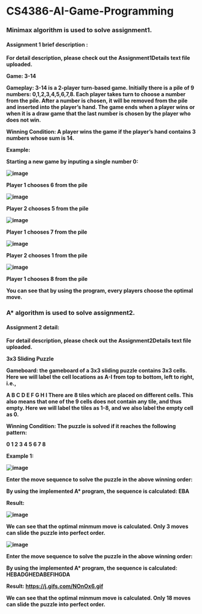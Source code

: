 # CS4386-AI-Game-Programming

<b><h3> Minimax algorithm is used to solve assignment1.</h3> <b>

 <b> <h4> Assignment 1 brief description : </h4> </b>

For detail description, please check out the Assignment1Details text file uploaded.
 
Game: 3-14 

Gameplay: 3-14 is a 2-player turn-based game. Initially there is a pile of 9 numbers: 0,1,2,3,4,5,6,7,8. Each player takes turn to choose a number from the pile. After a number is chosen, it will be removed from the pile and inserted into the player’s hand. The game ends when a player wins or when it is a draw game that the last number is chosen by the player who does not win.

Winning Condition: A player wins the game if the player’s hand contains 3 numbers whose sum is 14.

Example:

Starting a new game by inputing a single number 0:
 
![image](https://user-images.githubusercontent.com/42562789/169709668-a9b8b931-73a0-4c8e-b621-05a4abdad97b.png)
 
Player 1 chooses 6 from the pile

![image](https://user-images.githubusercontent.com/42562789/169709733-3d398955-2865-4b0d-ac32-af403b43126d.png)
 
Player 2 chooses 5 from the pile 

![image](https://user-images.githubusercontent.com/42562789/169709801-bac6a49e-915b-49c4-b5d1-016d12396a03.png)
 
Player 1 chooses 7 from the pile

![image](https://user-images.githubusercontent.com/42562789/169709837-46c469a8-ad4e-40ab-a031-285ebc6aa4f9.png)
 
Player 2 chooses 1 from the pile

![image](https://user-images.githubusercontent.com/42562789/169709891-3aaa5577-0425-4763-aa13-013ab6f242e2.png)
 
Player 1 chooses 8 from the pile

You can see that by using the program, every players choose the optimal move.


 <h3> A* algorithm is used to solve assignment2. </h3>

<h4> Assignment 2 detail: </h4>
 
For detail description, please check out the Assignment2Details text file uploaded. 
 
3x3 Sliding Puzzle
 
Gameboard: the gameboard of a 3x3 sliding puzzle contains 3x3 cells. Here we will label the cell locations as A-I from top to bottom, left to right, i.e.,

A	B	C
D	E	F
G	H	I
There are 8 tiles which are placed on different cells. This also means that one of the 9 cells does not contain any tile, and thus empty. Here we will label the tiles as 1-8, and we also label the empty cell as 0. 

Winning Condition: The puzzle is solved if it reaches the following pattern:

0	1	2
3	4	5
6	7	8

 
 Example 1:
 
 ![image](https://user-images.githubusercontent.com/42562789/169711551-f0e3fdb5-4c50-4d1a-9e31-772482255008.png)

Enter the move sequence to solve the puzzle in the above winning order:
 
By using the implemented A* program, the sequence is calculated:
EBA
 
Result:
 
 ![image](https://user-images.githubusercontent.com/42562789/169711583-a90b32e4-c6d0-45d7-bd35-cc93ef9a1ee4.png)

 We can see that the optimal minmum move is calculated. Only 3 moves can slide the puzzle into perfect order.
 
 ![image](https://user-images.githubusercontent.com/42562789/169711683-95fb489e-3c02-45cc-bfc1-2375a4c48e65.png)

 Enter the move sequence to solve the puzzle in the above winning order:
 
By using the implemented A* program, the sequence is calculated:
HEBADGHEDABEFIHGDA
 
Result:
https://j.gifs.com/NOnOx6.gif 
 
We can see that the optimal minmum move is calculated. Only 18 moves can slide the puzzle into perfect order.

